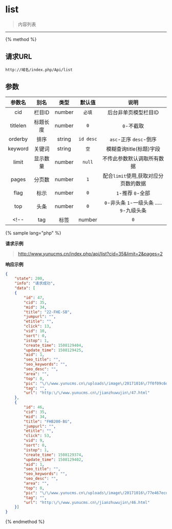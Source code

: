 # list

> 内容列表

---

{% method %}

## 请求URL

    http://域名/index.php/Api/list

## 参数

|参数名|别名|类型|默认值|说明|
|:----:|:--:|:--:|:----:|:--:|
|cid|栏目ID|number|`必填`|后台非单页模型栏目ID|
|titlelen|标题长度|number|`0`|`0`-不截取|
|orderby|排序|string|`id desc`|`asc`-正序 `desc`-倒序|
|keyword|关键词|string|`空`|模糊查询title(标题)字段|
|limit|显示数量|number|`null`|不传此参数默认调取所有数据|
|pages|分页数|number|`1`|配合`limit`使用,获取对应分页数的数据|
|flag|标示|number|`0`|`1`-推荐 `0`-全部|
|top |头条|number|`0`|`0`-非头条 `1`-一级头条 ..... `9`-九级头条|
<!-- |tag |标签|number|`0`|(内容详情页专属)`0`-不筛选 `1`-筛选条件增加当前详情的tag值| -->

{% sample lang="php" %}

**请求示例**

> http://www.yunucms.cn/index.php/api/list?cid=35&limit=2&pages=2

**响应示例**

```json
{
    "state": 200,
    "info": "请求成功",
    "data": [
    {
        "id": 47,
        "cid": 35,
        "mid": 34,
        "title": "22-FHE-SB",
        "jumpurl": "",
        "etitle": "",
        "click": 13,
        "vid": 10,
        "sort": 0,
        "istop": 1,
        "create_time": 1508129404,
        "update_time": 1508129425,
        "aid": 1,
        "seo_title": "",
        "seo_keywords": "",
        "seo_desc": "",
        "area": "",
        "top": 0,
        "pic": "\/\/www.yunucms.cn\/uploads\/image\/20171016\/7f0f09c6dc95a402dd0272041c3f81ec.jpg",
        "tag": "",
        "url": "http:\/\/www.yunucms.cn\/jianzhuwujin\/47.html"
    },
    {
        "id": 46,
        "cid": 35,
        "mid": 34,
        "title": "FHB200-BG",
        "jumpurl": "",
        "etitle": "",
        "click": 53,
        "vid": 9,
        "sort": 0,
        "istop": 1,
        "create_time": 1508129374,
        "update_time": 1508129402,
        "aid": 1,
        "seo_title": "",
        "seo_keywords": "",
        "seo_desc": "",
        "area": "",
        "top": 0,
        "pic": "\/\/www.yunucms.cn\/uploads\/image\/20171016\/77e467ecd89008cdb7045fc638cc8e1d.jpg",
        "tag": "",
        "url": "http:\/\/www.yunucms.cn\/jianzhuwujin\/46.html"
    }]
}
```

{% endmethod %}
